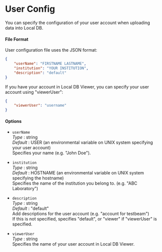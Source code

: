 # User Config

You can specify the configuration of your user account when uploading data into Local DB.

#### File Format

User configuration file uses the JSON format:

```json
{
    "userName": "FIRSTNAME LASTNAME",
    "institution": "YOUR INSTITUTION",
    "description": "default"
}
```

If you have your account in Local DB Viewer, you can specify your user account using "viewerUser":

```json
{
    "viewerUser": "username"
}
```

#### Options

- `userName`<br>
_Type_ : string<br>
_Default_ : USER (an environmental variable on UNIX system specifying your user account)<br>
Specifies your name (e.g. "John Doe").

- `institution`<br>
_Type_ : string<br>
_Default_ : HOSTNAME (an environmental variable on UNIX system specifying the hostname)<br>
Specifies the name of the institution you belong to. (e.g. "ABC Laboratory")

- `description`<br>
_Type_ : string<br>
_Default_ : "default"<br>
Add descriptions for the user account (e.g. "account for testbeam")<br>
If this is not specified, specifies "default", or "viewer" if "viewerUser" is specified.

- `viewerUser`<br>
_Type_ : string<br>
Specifies the name of your user account in Local DB Viewer.
